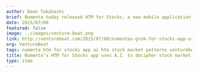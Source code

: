 ```yaml
---
author: Dean Takahashi
brief: Numenta today released HTM for Stocks, a new mobile application that tracks the trading patterns of companies in the stock market. The new Google Play app can monitor stock price, stock volume, and Twitter activity for hundreds of publicly traded companies
date: 2015/07/08
featured: false
image: ../images/venture-beat.png
link: http://venturebeat.com/2015/07/08/numentas-grok-for-stocks-app-uses-a-i-to-decipher-stock-market-patterns/
org: VentureBeat
tags: numenta htm for stocks app ai htm stock market patterns venturebeat
title: Numenta’s HTM for Stocks app uses A.I. to decipher stock market patterns
type: item
---
```


